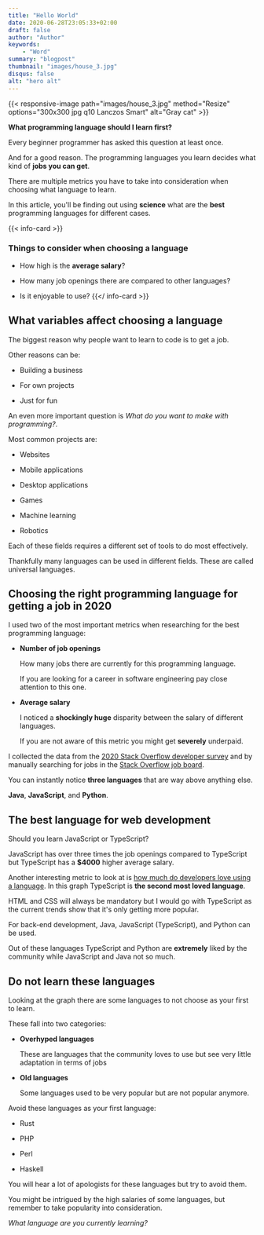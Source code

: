 ```yaml
---
title: "Hello World"
date: 2020-06-28T23:05:33+02:00
draft: false
author: "Author"
keywords:
    - "Word"
summary: "blogpost"
thumbnail: "images/house_3.jpg"
disqus: false
alt: "hero alt"
---
```


{{< responsive-image path="images/house_3.jpg" method="Resize" options="300x300 jpg q10 Lanczos Smart" alt="Gray cat" >}}

**What programming language should I learn first?**

Every beginner programmer has asked this question at least once.

And for a good reason. The programming languages you learn decides what kind of **jobs you can get**.

There are multiple metrics you have to take into consideration when choosing what language to learn.

In this article, you'll be finding out using **science** what are the **best** programming languages for different cases.

{{< info-card >}}
### Things to consider when choosing a language

* How high is the **average salary**?

* How many job openings there are compared to other languages?

* Is it enjoyable to use?
{{</ info-card >}}

## What variables affect choosing a language

The biggest reason why people want to learn to code is to get a job.

Other reasons can be:

* Building a business

* For own projects

* Just for fun

An even more important question is *What do you want to make with programming?*.

Most common projects are:

* Websites

* Mobile applications

* Desktop applications

* Games

* Machine learning

* Robotics

Each of these fields requires a different set of tools to do most effectively.

Thankfully many languages can be used in different fields. These are called universal languages.

## Choosing the right programming language for getting a job in 2020

I used two of the most important metrics when researching for the best programming language:

* **Number of job openings**

  How many jobs there are currently for this programming language.

  If you are looking for a career in software engineering pay close attention to this one.

* **Average salary**

  I noticed a **shockingly huge** disparity between the salary of different languages.

  If you are not aware of this metric you might get **severely** underpaid.

I collected the data from the [2020 Stack Overflow developer survey](https://insights.stackoverflow.com/survey/2020#top-paying-technologies) and by manually searching for jobs in the [Stack Overflow job board](https://stackoverflow.com/jobs).

You can instantly notice **three languages** that are way above anything else.

**Java**, **JavaScript**, and **Python**.

## The best language for web development

Should you learn JavaScript or TypeScript?

JavaScript has over three times the job openings compared to TypeScript but TypeScript has a **$4000** higher average salary.

Another interesting metric to look at is [how much do developers love using a language](https://insights.stackoverflow.com/survey/2020#most-loved-dreaded-and-wanted). In this graph TypeScript is **the second most loved language**.

HTML and CSS will always be mandatory but I would go with TypeScript as the current trends show that it's only getting more popular.

For back-end development, Java, JavaScript (TypeScript), and Python can be used.

Out of these languages TypeScript and Python are **extremely** liked by the community while JavaScript and Java not so much.

## Do not learn these languages

Looking at the graph there are some languages to not choose as your first to learn.

These fall into two categories:

* **Overhyped languages**

  These are languages that the community loves to use but see very little adaptation in terms of jobs

* **Old languages**

  Some languages used to be very popular but are not popular anymore.

Avoid these languages as your first language:

* Rust

* PHP

* Perl

* Haskell

You will hear a lot of apologists for these languages but try to avoid them.

You might be intrigued by the high salaries of some languages, but remember to take popularity into consideration.

*What language are you currently learning?*